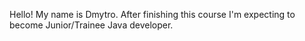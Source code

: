 Hello! My name is Dmytro. After finishing this course I'm expecting to become Junior/Trainee Java developer.
